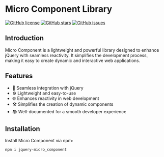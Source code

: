# Micro Component Library
[![GitHub license](https://img.shields.io/badge/license-MIT-blue.svg)](https://github.com/sumdy-c/Micro_Component/LICENSE)
[![GitHub stars](https://img.shields.io/github/stars/your-username/micro-component.svg)](https://github.com/your-username/micro-component/stargazers)
[![GitHub issues](https://img.shields.io/github/issues/your-username/micro-component.svg)](https://github.com/your-username/micro-component/issues)

## Introduction

Micro Component is a lightweight and powerful library designed to enhance jQuery with seamless reactivity. It simplifies the development process, making it easy to create dynamic and interactive web applications.

## Features

- 🚀 Seamless integration with jQuery
- ⚙️ Lightweight and easy-to-use
- 🌐 Enhances reactivity in web development
- 🛠️ Simplifies the creation of dynamic components
- 📚 Well-documented for a smooth developer experience

## Installation

Install Micro Component via npm:

```bash
npm i jquery-micro_component
